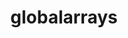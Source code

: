 ---
title: "globalarrays"
layout: cache
categories: [package, v0.18.0]
meta: {"versions": ["5.8"], "compilers": ["gcc@=7.5.0"], "oss": ["ubuntu18.04"], "platforms": ["linux"], "targets": ["x86_64"], "stacks": ["e4s", "root"], "num_specs": 1, "num_specs_by_stack": {"e4s": 1, "root": 1}}
spec_details: [{"hash": "bu4nqwewukz5y4dmn5ebz5v2p2rcmrkp", "compiler": "gcc@=7.5.0", "versions": ["5.8"], "os": "ubuntu18.04", "platform": "linux", "target": "x86_64", "variants": ["armci=mpi-ts", "~scalapack"], "stacks": ["e4s", "root"], "size": "-", "tarball": "https://binaries.spack.io/v0.18.0/build_cache/linux-ubuntu18.04-x86_64/gcc-7.5.0/globalarrays-5.8/linux-ubuntu18.04-x86_64-gcc-7.5.0-globalarrays-5.8-bu4nqwewukz5y4dmn5ebz5v2p2rcmrkp.spack"}]
---
